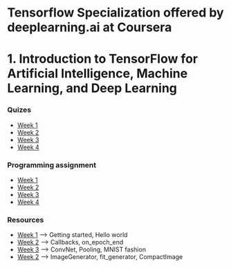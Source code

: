# Tensorflow Specialization offered by deeplearning.ai at Coursera 

# 1. Introduction to TensorFlow for Artificial Intelligence, Machine Learning, and Deep Learning

### Quizes
    
 - [Week 1](1.%20Introduction%20to%20TensorFlow%20for%20Artificial%20Intelligence%2C%20Machine%20Learning%2C%20and%20Deep%20Learning/Week%201/Quiz.md)
 - [Week 2](1.%20Introduction%20to%20TensorFlow%20for%20Artificial%20Intelligence%2C%20Machine%20Learning%2C%20and%20Deep%20Learning/Week%202/Quiz.md)
 - [Week 3](1.%20Introduction%20to%20TensorFlow%20for%20Artificial%20Intelligence%2C%20Machine%20Learning%2C%20and%20Deep%20Learning/Week%203/Quiz.md)
 - [Week 4](1.%20Introduction%20to%20TensorFlow%20for%20Artificial%20Intelligence%2C%20Machine%20Learning%2C%20and%20Deep%20Learning/Week%204/Quiz.md)

### Programming assignment

 - [Week 1](1.%20Introduction%20to%20TensorFlow%20for%20Artificial%20Intelligence%2C%20Machine%20Learning%2C%20and%20Deep%20Learning/Week%201/Programming%20assignment/Excercise1.ipynb)
 - [Week 2](1.%20Introduction%20to%20TensorFlow%20for%20Artificial%20Intelligence%2C%20Machine%20Learning%2C%20and%20Deep%20Learning/Week%202/Programming%20assignment/Excercise2.ipynb)
 - [Week 3](1.%20Introduction%20to%20TensorFlow%20for%20Artificial%20Intelligence%2C%20Machine%20Learning%2C%20and%20Deep%20Learning/Week%203/Programming%20assignment/Excercise3.ipynb)
 - [Week 4](1.%20Introduction%20to%20TensorFlow%20for%20Artificial%20Intelligence%2C%20Machine%20Learning%2C%20and%20Deep%20Learning/Week%204/Programming%20assignment/Excercise4.ipynb)

### Resources

 - [Week 1](1.%20Introduction%20to%20TensorFlow%20for%20Artificial%20Intelligence%2C%20Machine%20Learning%2C%20and%20Deep%20Learning/Week%201/Resources/resources.md) --> Getting started, Hello world
 - [Week 2](1.%20Introduction%20to%20TensorFlow%20for%20Artificial%20Intelligence%2C%20Machine%20Learning%2C%20and%20Deep%20Learning/Week%202/Resources/resources.md) --> Callbacks, on_epoch_end
 - [Week 3](1.%20Introduction%20to%20TensorFlow%20for%20Artificial%20Intelligence%2C%20Machine%20Learning%2C%20and%20Deep%20Learning/Week%203/Resources/resources.md) --> ConvNet, Pooling, MNIST fashion
 - [Week 2](1.%20Introduction%20to%20TensorFlow%20for%20Artificial%20Intelligence%2C%20Machine%20Learning%2C%20and%20Deep%20Learning/Week%204/Resources/resources.md) --> ImageGenerator, fit_generator, CompactImage
